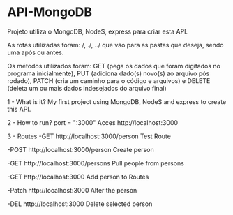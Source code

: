 # API-MongoDB
Projeto utiliza o MongoDB, NodeS, express para criar esta API.


As rotas utilizadas foram: /, ./, ../ que vão para as pastas que deseja, sendo uma após ou antes.


Os métodos utilizados foram: GET (pega os dados que foram digitados no programa inicialmente),
PUT (adiciona dado(s) novo(s) ao arquivo pós rodado),
PATCH (cria um caminho para o código e arquivos) e
DELETE (deleta um ou mais dados indesejados do arquivo final)


1 - What is it?
My first project using MongoDB, NodeS and express to create this API.


2 - How to run?
port = ":3000"
Acces http://localhost:3000


3 - Routes
-GET http://localhost:3000/person
Test Route


-POST http://localhost:3000/person
Create person


-GET http://localhost:3000/persons
Pull people from persons


-GET http://localhost:3000
Add person to Routes


-Patch http://localhost:3000
Alter the person


-DEL http://localhost:3000
Delete selected person


